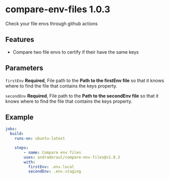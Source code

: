 # compare-env-files 1.0.3

Check your file envs through github actions

## Features

- Compare two file envs to certify if their have the same keys

## Parameters

`firstEnv`
**Required**, File path to the **Path to the firstEnv file** so that it knows where to find the file that contains the keys property.

`secondEnv`
**Required**, File path to the **Path to the secondEnv file** so that it knows where to find the file that contains the keys property.

## Example

```yaml
jobs:
  build:
    runs-on: ubuntu-latest

    steps:
        - name: Compare env files
        uses: andraderaul/compare-env-files@v1.0.3
        with:
          firstEnv: .env.local
          secondEnv: .env.staging
```
